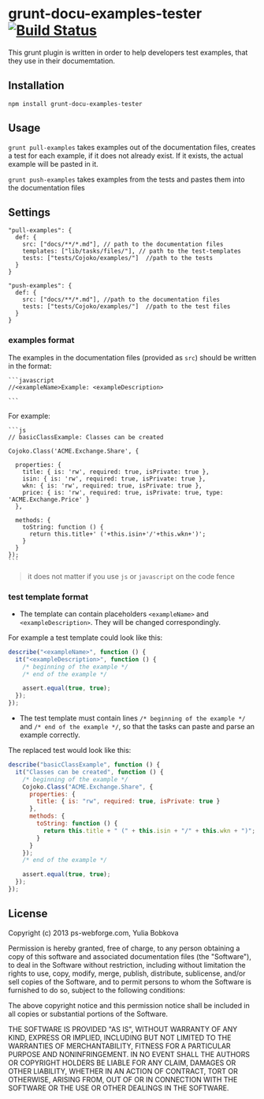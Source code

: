 # grunt-docu-examples-tester [![Build Status](https://travis-ci.org/ybobkova/grunt-docu-examples-tester.png?branch=master)](https://travis-ci.org/ybobkova/grunt-docu-examples-tester)

This grunt plugin is written in order to help developers test examples, that they use in their documemtation.


## Installation

`npm install grunt-docu-examples-tester`


## Usage

`grunt pull-examples` takes examples out of the documentation files, creates a test for each example, if it does not already exist.
If it exists, the actual example will be pasted in it.

`grunt push-examples` takes examples from the tests and pastes them into the documentation files


## Settings

```
"pull-examples": {
  def: {
    src: ["docs/**/*.md"], // path to the documentation files
    templates: ["lib/tasks/files/"], // path to the test-templates
    tests: ["tests/Cojoko/examples/"]  //path to the tests
  }
}

"push-examples": {
  def: {
    src: ["docs/**/*.md"], //path to the documentation files
    tests: ["tests/Cojoko/examples/"]  //path to the test files  
  }
}
```

### examples format

The examples in the documentation files (provided as `src`) should be written in the format:


    ```javascript
    //<exampleName>Example: <exampleDescription>
    
    ```


For example:


    ```js
    // basicClassExample: Classes can be created
  
    Cojoko.Class('ACME.Exchange.Share', {

      properties: {
        title: { is: 'rw', required: true, isPrivate: true },
        isin: { is: 'rw', required: true, isPrivate: true },
        wkn: { is: 'rw', required: true, isPrivate: true },
        price: { is: 'rw', required: true, isPrivate: true, type: 'ACME.Exchange.Price' }
      },

      methods: {
        toString: function () {
          return this.title+' ('+this.isin+'/'+this.wkn+')';
        }
      }
    });
    ```

> it does not matter if you use `js` or `javascript` on the code fence


### test template format

* The template can contain placeholders `<exampleName>` and `<exampleDescription>`. They will be changed correspondingly.

For example a test template could look like this:

```js
describe("<exampleName>", function () {
  it("<exampleDescription>", function () {
    /* beginning of the example */
    /* end of the example */

    assert.equal(true, true);
  });
});
```

* The test template must contain lines `/* beginning of the example */` and `/* end of the example */`, so that the tasks can paste and parse an example correctly.

The replaced test would look like this:

```js
describe("basicClassExample", function () {
  it("Classes can be created", function () {
    /* beginning of the example */
    Cojoko.Class("ACME.Exchange.Share", {
      properties: { 
        title: { is: "rw", required: true, isPrivate: true }
      },
      methods: {
        toString: function () {
          return this.title + " (" + this.isin + "/" + this.wkn + ")";
        }
      }
    });
    /* end of the example */

    assert.equal(true, true);
  });
});
```


## License

Copyright (c) 2013 ps-webforge.com, Yulia Bobkova

Permission is hereby granted, free of charge, to any person obtaining a copy
of this software and associated documentation files (the "Software"), to deal
in the Software without restriction, including without limitation the rights
to use, copy, modify, merge, publish, distribute, sublicense, and/or sell
copies of the Software, and to permit persons to whom the Software is
furnished to do so, subject to the following conditions:

The above copyright notice and this permission notice shall be included in
all copies or substantial portions of the Software.

THE SOFTWARE IS PROVIDED "AS IS", WITHOUT WARRANTY OF ANY KIND, EXPRESS OR
IMPLIED, INCLUDING BUT NOT LIMITED TO THE WARRANTIES OF MERCHANTABILITY,
FITNESS FOR A PARTICULAR PURPOSE AND NONINFRINGEMENT. IN NO EVENT SHALL THE
AUTHORS OR COPYRIGHT HOLDERS BE LIABLE FOR ANY CLAIM, DAMAGES OR OTHER
LIABILITY, WHETHER IN AN ACTION OF CONTRACT, TORT OR OTHERWISE, ARISING FROM,
OUT OF OR IN CONNECTION WITH THE SOFTWARE OR THE USE OR OTHER DEALINGS IN
THE SOFTWARE.
